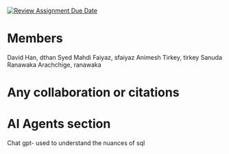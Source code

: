 [![Review Assignment Due Date](https://classroom.github.com/assets/deadline-readme-button-22041afd0340ce965d47ae6ef1cefeee28c7c493a6346c4f15d667ab976d596c.svg)](https://classroom.github.com/a/Z74fjgrh)
# Members
David Han, dthan
Syed Mahdi Faiyaz, sfaiyaz
Animesh Tirkey, tirkey
Sanuda Ranawaka Arachchige, ranawaka


# Any collaboration or citations 

# AI Agents section
Chat gpt- used to understand the nuances of sql

